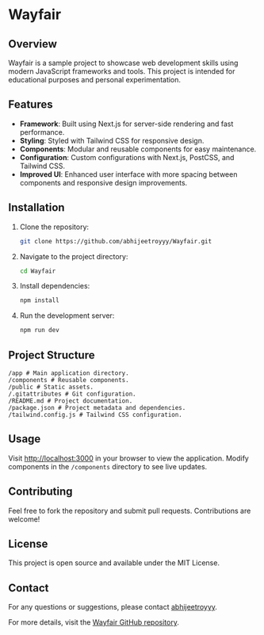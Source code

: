 # Wayfair

## Overview
Wayfair is a sample project to showcase web development skills using modern JavaScript frameworks and tools. This project is intended for educational purposes and personal experimentation.

## Features
- **Framework**: Built using Next.js for server-side rendering and fast performance.
- **Styling**: Styled with Tailwind CSS for responsive design.
- **Components**: Modular and reusable components for easy maintenance.
- **Configuration**: Custom configurations with Next.js, PostCSS, and Tailwind CSS.
- **Improved UI**: Enhanced user interface with more spacing between components and responsive design improvements.

## Installation
1. Clone the repository:
    ```sh
    git clone https://github.com/abhijeetroyyy/Wayfair.git
    ```
2. Navigate to the project directory:
    ```sh
    cd Wayfair
    ```
3. Install dependencies:
    ```sh
    npm install
    ```
4. Run the development server:
    ```sh
    npm run dev
    ```

## Project Structure
    /app # Main application directory.
    /components # Reusable components.
    /public # Static assets.
    /.gitattributes # Git configuration.
    /README.md # Project documentation.
    /package.json # Project metadata and dependencies.
    /tailwind.config.js # Tailwind CSS configuration.


## Usage
Visit [http://localhost:3000](http://localhost:3000) in your browser to view the application. Modify components in the `/components` directory to see live updates.

## Contributing
Feel free to fork the repository and submit pull requests. Contributions are welcome!

## License
This project is open source and available under the MIT License.

## Contact
For any questions or suggestions, please contact [abhijeetroyyy](mailto:abhijeetrou123@gmail.com).

For more details, visit the [Wayfair GitHub repository](https://github.com/abhijeetroyyy/Wayfair).
